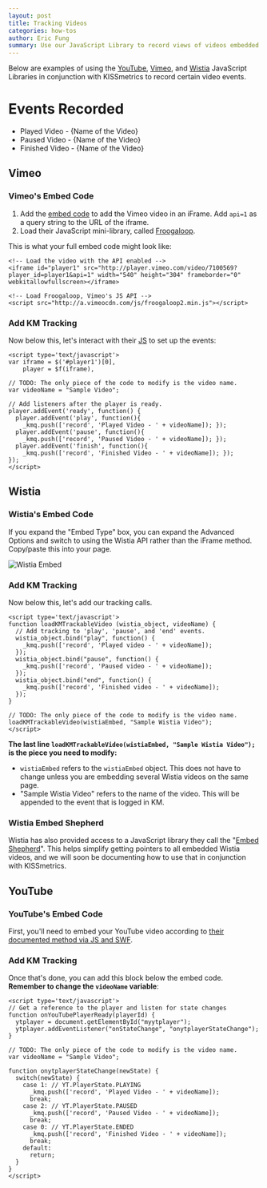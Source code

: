 ```yaml
---
layout: post
title: Tracking Videos
categories: how-tos
author: Eric Fung
summary: Use our JavaScript Library to record views of videos embedded on your site.
---
```

Below are examples of using the [YouTube](#youtube), [Vimeo](#vimeo), and [Wistia](#wistia) JavaScript Libraries in conjunction with KISSmetrics to record certain video events.

# Events Recorded

* Played Video - {Name of the Video}
* Paused Video - {Name of the Video}
* Finished Video - {Name of the Video}

<a name="vimeo" ></a>
## Vimeo

### Vimeo's Embed Code

1. Add the [embed code][vimeo-embed] to add the Vimeo video in an iFrame. Add `api=1` as a query string to the URL of the iframe.
2. Load their JavaScript mini-library, called [Froogaloop][vimeo-froogaloop].

This is what your full embed code might look like:

    <!-- Load the video with the API enabled -->
    <iframe id="player1" src="http://player.vimeo.com/video/7100569?player_id=player1&api=1" width="540" height="304" frameborder="0" webkitallowfullscreen></iframe>
     
    <!-- Load Froogaloop, Vimeo's JS API -->
    <script src="http://a.vimeocdn.com/js/froogaloop2.min.js"></script>

### Add KM Tracking
Now below this, let's interact with their [JS][vimeo-js] to set up the events:

    <script type='text/javascript'>
    var iframe = $('#player1')[0],
        player = $f(iframe),

    // TODO: The only piece of the code to modify is the video name.
    var videoName = "Sample Video";

    // Add listeners after the player is ready.
    player.addEvent('ready', function() {
      player.addEvent('play', function(){
        _kmq.push(['record', 'Played Video - ' + videoName]); });
      player.addEvent('pause', function(){
        _kmq.push(['record', 'Paused Video - ' + videoName]); });
      player.addEvent('finish', function(){
        _kmq.push(['record', 'Finished Video - ' + videoName]); });
    });
    </script>

<a name="wistia" ></a>
## Wistia

### Wistia's Embed Code
If you expand the "Embed Type" box, you can expand the Advanced Options and switch to using the Wistia API rather than the iFrame method. Copy/paste this into your page.

![Wistia Embed][wistia-embed]

### Add KM Tracking
Now below this, let's add our tracking calls.

    <script type='text/javascript'>
    function loadKMTrackableVideo (wistia_object, videoName) {
      // Add tracking to 'play', 'pause', and 'end' events.
      wistia_object.bind("play", function() {
        _kmq.push(['record', 'Played video - ' + videoName]);
      });
      wistia_object.bind("pause", function() {
        _kmq.push(['record', 'Paused video - ' + videoName]);
      });
      wistia_object.bind("end", function() {
        _kmq.push(['record', 'Finished video - ' + videoName]);
      });
    }

    // TODO: The only piece of the code to modify is the video name.
    loadKMTrackableVideo(wistiaEmbed, "Sample Wistia Video");
    </script>

**The last line `loadKMTrackableVideo(wistiaEmbed, "Sample Wistia Video");` is the piece you need to modify:**

* `wistiaEmbed` refers to the `wistiaEmbed` object. This does not have to change unless you are embedding several Wistia videos on the same page.
* "Sample Wistia Video" refers to the name of the video. This will be appended to the event that is logged in KM.

### Wistia Embed Shepherd

Wistia has also provided access to a JavaScript library they call the "[Embed Shepherd][wistia-embed-shepherd]". This helps simplify getting pointers to all embedded Wistia videos, and we will soon be documenting how to use that in conjunction with KISSmetrics.

<a name="youtube" ></a>
## YouTube

### YouTube's Embed Code
First, you'll need to embed your YouTube video according to [their documented method via JS and SWF][youtube-embed].

### Add KM Tracking
Once that's done, you can add this block below the embed code. **Remember to change the `videoName` variable**:

    <script type='text/javascript'>
    // Get a reference to the player and listen for state changes
    function onYouTubePlayerReady(playerId) {
      ytplayer = document.getElementById("myytplayer");
      ytplayer.addEventListener("onStateChange", "onytplayerStateChange");
    }

    // TODO: The only piece of the code to modify is the video name.
    var videoName = "Sample Video";

    function onytplayerStateChange(newState) {
      switch(newState) {
        case 1: // YT.PlayerState.PLAYING
          _kmq.push(['record', 'Played Video - ' + videoName]);
          break;
        case 2: // YT.PlayerState.PAUSED
          _kmq.push(['record', 'Paused Video - ' + videoName]);
          break;
        case 0: // YT.PlayerState.ENDED
          _kmq.push(['record', 'Finished Video - ' + videoName]);
          break;
        default:
          return;
      }
    }
    </script>

[vimeo-embed]: http://developer.vimeo.com/player/embedding
[vimeo-froogaloop]: https://github.com/vimeo/player-api/tree/master/javascript
[vimeo-js]: http://developer.vimeo.com/player/js-api

[wistia-embed]: https://s3.amazonaws.com/kissmetrics-support-files/assets/how-tos/tracking-video/wistia-embed.png
[wistia-embed-shepherd]: http://wistia.com/doc/embed-shepherd
[youtube-embed]: https://developers.google.com/youtube/js_api_reference#Embedding